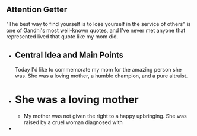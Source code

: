 ## Attention Getter
"The best way to find yourself is to lose yourself in the service of others" is one of Gandhi's most well-known quotes, and I've never met anyone that represented lived that quote like my mom did.
- ## Central Idea and Main Points
  Today I'd like to commemorate my mom for the amazing person she was. She was a loving mother, a humble champion, and a pure altruist.
- # She was a loving mother
	- My mother was not given the right to a happy upbringing. She was raised by a cruel woman diagnosed with
-